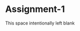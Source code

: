 Assignment-1
============
<!doctype html>
<html>
	<head>
			<title>
			Whatever
			</title>
	</head>
<body>

This space intentionally left blank

<script>
var name = prompt("What is your name?");
console.log("Hello, " + name);
var age = prompt("How old are you?");
age = Number(age);
console.log(typeof age);
console.log("In ten years you will be " + (age + 10));
console.log("This is my JS file");
</script>

<script crs="file.js">
</script>

 
</body>
</html>
